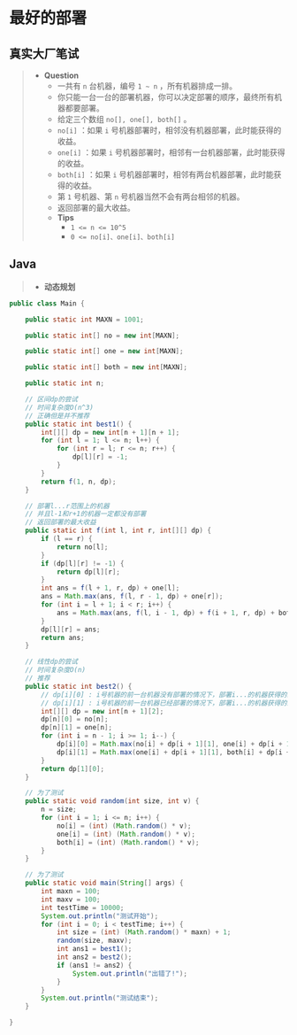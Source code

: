 # 最好的部署

## 真实大厂笔试

> - **Question**
>   - 一共有 `n` 台机器，编号 `1 ~ n` ，所有机器排成一排。
>   - 你只能一台一台的部署机器，你可以决定部署的顺序，最终所有机器都要部署。
>   - 给定三个数组 `no[], one[], both[]` 。
>   - `no[i]` ：如果 `i` 号机器部署时，相邻没有机器部署，此时能获得的收益。
>   - `one[i]` ：如果 `i` 号机器部署时，相邻有一台机器部署，此时能获得的收益。
>   - `both[i]` ：如果 `i` 号机器部署时，相邻有两台机器部署，此时能获得的收益。
>   - 第 `1` 号机器、第 `n` 号机器当然不会有两台相邻的机器。
>   - 返回部署的最大收益。
>   - **Tips**
>     - `1 <= n <= 10^5`
>     - `0 <= no[i]、one[i]、both[i]`

## Java

> - **动态规划**

```java
public class Main {

    public static int MAXN = 1001;

    public static int[] no = new int[MAXN];

    public static int[] one = new int[MAXN];

    public static int[] both = new int[MAXN];

    public static int n;

    // 区间dp的尝试
    // 时间复杂度O(n^3)
    // 正确但是并不推荐
    public static int best1() {
        int[][] dp = new int[n + 1][n + 1];
        for (int l = 1; l <= n; l++) {
            for (int r = l; r <= n; r++) {
                dp[l][r] = -1;
            }
        }
        return f(1, n, dp);
    }

    // 部署l...r范围上的机器
    // 并且l-1和r+1的机器一定都没有部署
    // 返回部署的最大收益
    public static int f(int l, int r, int[][] dp) {
        if (l == r) {
            return no[l];
        }
        if (dp[l][r] != -1) {
            return dp[l][r];
        }
        int ans = f(l + 1, r, dp) + one[l];
        ans = Math.max(ans, f(l, r - 1, dp) + one[r]);
        for (int i = l + 1; i < r; i++) {
            ans = Math.max(ans, f(l, i - 1, dp) + f(i + 1, r, dp) + both[i]);
        }
        dp[l][r] = ans;
        return ans;
    }

    // 线性dp的尝试
    // 时间复杂度O(n)
    // 推荐
    public static int best2() {
        // dp[i][0] : i号机器的前一台机器没有部署的情况下，部署i...的机器获得的最大收益
        // dp[i][1] : i号机器的前一台机器已经部署的情况下，部署i...的机器获得的最大收益
        int[][] dp = new int[n + 1][2];
        dp[n][0] = no[n];
        dp[n][1] = one[n];
        for (int i = n - 1; i >= 1; i--) {
            dp[i][0] = Math.max(no[i] + dp[i + 1][1], one[i] + dp[i + 1][0]);
            dp[i][1] = Math.max(one[i] + dp[i + 1][1], both[i] + dp[i + 1][0]);
        }
        return dp[1][0];
    }

    // 为了测试
    public static void random(int size, int v) {
        n = size;
        for (int i = 1; i <= n; i++) {
            no[i] = (int) (Math.random() * v);
            one[i] = (int) (Math.random() * v);
            both[i] = (int) (Math.random() * v);
        }
    }

    // 为了测试
    public static void main(String[] args) {
        int maxn = 100;
        int maxv = 100;
        int testTime = 10000;
        System.out.println("测试开始");
        for (int i = 0; i < testTime; i++) {
            int size = (int) (Math.random() * maxn) + 1;
            random(size, maxv);
            int ans1 = best1();
            int ans2 = best2();
            if (ans1 != ans2) {
                System.out.println("出错了!");
            }
        }
        System.out.println("测试结束");
    }

}
```
